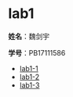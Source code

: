 # lab1

**姓名**：魏剑宇

**学号**：PB17111586

- [lab1-1](./docs/lab1-1.md)
- [lab1-2](./docs/lab1-2.md)
- [lab1-3](./docs/lab1-3.md)
